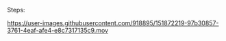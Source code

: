 Steps:


https://user-images.githubusercontent.com/918895/151872219-97b30857-3761-4eaf-afe4-e8c7317135c9.mov

